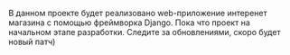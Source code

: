 В данном проекте будет реализовано web-приложение интеренет магазина с помощью фреймворка Django.
Пока что проект на начальном этапе разработки.
Следите за обновлениями, скоро будет новый патч)
